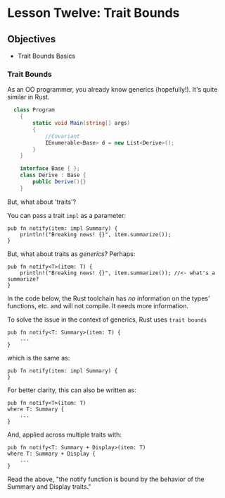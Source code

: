 # Lesson Twelve:  Trait Bounds 

## Objectives 
- Trait Bounds Basics

### Trait Bounds

As an OO programmer, you already know generics (hopefully!).  It's quite similar in Rust. 


```c#
  class Program
    {
        static void Main(string[] args)
        {
            //Covariant 
            IEnumerable<Base> d = new List<Derive>();
        }
    }

    interface Base { };
    class Derive : Base {
        public Derive(){}
    }
```


But, what about 'traits'?

You can pass a trait `impl` as a parameter:

```rust, no_run
pub fn notify(item: impl Summary) {
    println!("Breaking news! {}", item.summarize());
}
```

But, what about traits as *generics*?  Perhaps:


```rust, no_run
pub fn notify<T>(item: T) {
    println!("Breaking news! {}", item.summarize()); //<- what's a summarize?
}
```

In the code below, the Rust toolchain has *no* information on the types' functions, etc. and will not compile. It needs more information. 


To solve the issue in the context of generics, Rust uses `trait bounds` 

```rust, no_run
pub fn notify<T: Summary>(item: T) {
    ...
}
```

which is the same as:
```rust, no_run
pub fn notify(item: impl Summary) {
}
```

For better clarity, this can also be written as:

```rust, no_run
pub fn notify<T>(item: T) 
where T: Summary {
    ...
}
```

And, applied across multiple traits with:

```rust,no_run
pub fn notify<T: Summary + Display>(item: T) 
where T: Summary + Display {
    ...
}
```

Read the above, "the notify function is bound by the behavior of the Summary and Display traits."

